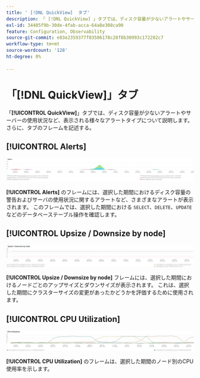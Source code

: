 ```yaml
---
title: ' [!DNL QuickView]  タブ'
description: 「 [!DNL QuickView] 」タブでは、ディスク容量が少ないアラートやサーバーの使用状況など、表示される様々なアラートタイプについて説明します。
exl-id: 34405f9b-30de-4fab-acca-64a8e308ca90
feature: Configuration, Observability
source-git-commit: e83e2359377f03506178c28f8b30993c172282c7
workflow-type: tm+mt
source-wordcount: '128'
ht-degree: 0%

---
```


# 「[!DNL QuickView]」タブ

「**[!UICONTROL QuickView]**」タブでは、ディスク容量が少ないアラートやサーバーの使用状況など、表示される様々なアラートタイプについて説明します。 さらに、タブのフレームを記述する。

## [!UICONTROL Alerts]

![&#x200B; アラート &#x200B;](../../assets/tools/observation-for-adobe-commerce/quickview_alerts.jpg)

**[!UICONTROL Alerts]** のフレームには、選択した期間におけるディスク容量の警告およびサーバの使用状況に関するアラートなど、さまざまなアラートが表示されます。 このフレームでは、選択した期間における `SELECT`、`DELETE`、`UPDATE` などのデータベーステーブル操作を確認します。

## [!UICONTROL Upsize / Downsize by node]

![&#x200B; ノード別のアップサイズ/ダウンサイズ &#x200B;](../../assets/tools/observation-for-adobe-commerce/quickview_upsize_by_node.jpg)

**[!UICONTROL Upsize / Downsize by node]** フレームには、選択した期間におけるノードごとのアップサイズとダウンサイズが表示されます。 これは、選択した期間にクラスターサイズの変更があったかどうかを評価するために使用されます。

## [!UICONTROL CPU Utilization]

![CPU使用率 &#x200B;](../../assets/tools/observation-for-adobe-commerce/quickview_cpu.jpg)

**[!UICONTROL CPU Utilization]** のフレームは、選択した期間のノード別のCPU使用率を示します。
